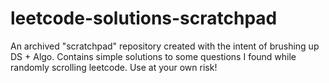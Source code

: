 # leetcode-solutions-scratchpad

An archived "scratchpad" repository created with the intent of brushing up DS + Algo. Contains simple solutions to some questions I found while randomly scrolling leetcode. Use at your own risk!   
